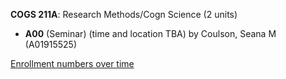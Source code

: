 **COGS 211A**: Research Methods/Cogn Science (2 units)

- **A00** (Seminar) (time and location TBA) by Coulson, Seana M (A01915525)

[Enrollment numbers over time](./COGS211A.tsv)
